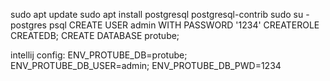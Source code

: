 sudo apt update
sudo apt install postgresql postgresql-contrib
sudo su - postgres
psql
CREATE USER admin WITH PASSWORD '1234' CREATEROLE CREATEDB;
CREATE DATABASE protube;

intellij config:
ENV_PROTUBE_DB=protube;
ENV_PROTUBE_DB_USER=admin;
ENV_PROTUBE_DB_PWD=1234